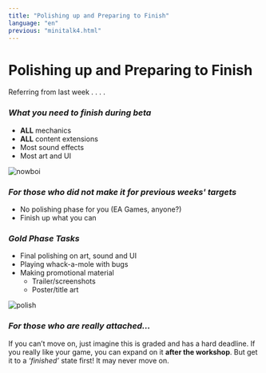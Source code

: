 ```yaml
---
title: "Polishing up and Preparing to Finish"
language: "en"
previous: "minitalk4.html"
---
```


# Polishing up and Preparing to Finish

Referring from last week . . . .
### _What you need to **finish** during beta_
- **ALL** mechanics
- **ALL** content extensions
- Most sound effects
- Most art and UI

![nowboi](https://y.yarn.co/13208ce3-e586-448b-83ae-0bbefa8c7a59_text_hi.gif)

### _For those who did not make it for previous weeks' targets_
- No polishing phase for you (EA Games, anyone?)
- Finish up what you can



### _Gold Phase Tasks_
- Final polishing on art, sound and UI
- Playing whack-a-mole with bugs
- Making promotional material
    - Trailer/screenshots
    - Poster/title art

![polish](https://media3.giphy.com/media/26u4lOMA8JKSnL9Uk/giphy.gif?cid=790b761186c56159b05a696134455f6d0f6a8f51eed78a20&rid=giphy.gif)

### _For those who are really attached..._
If you can’t move on, just imagine this is graded and has a hard deadline. If you really like your game, you can expand on it **after the workshop**. But get it to a _‘finished’_ state first! It may never move on.
